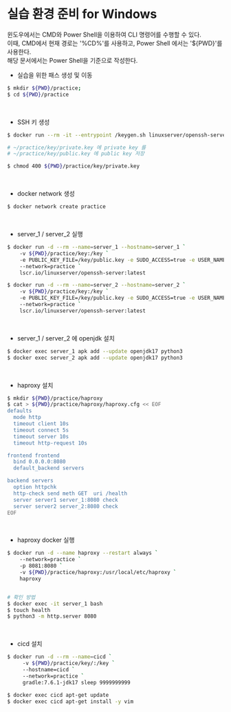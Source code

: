  # 실습 환경 준비 for Windows

 윈도우에서는 CMD와 Power Shell을 이용하여 CLI 명령어를 수행할 수 있다.  
 이때, CMD에서 현재 경로는 '%CD%'를 사용하고, Power Shell 에서는 '${PWD}'를 사용한다.  
 해당 문서에서는 Power Shell을 기준으로 작성한다.  

 - 실습을 위한 패스 생성 및 이동

```Bash
$ mkdir ${PWD}/practice;
$ cd ${PWD}/practice
```

<br/>

 - SSH 키 생성
```Bash
$ docker run --rm -it --entrypoint /keygen.sh linuxserver/openssh-server

# ~/practice/key/private.key 에 private key 를
# ~/practice/key/public.key 에 public key 저장

$ chmod 400 ${PWD}/practice/key/private.key
```

<br/>

 - docker network 생성

```Bash
$ docker network create practice
```

<br/>

 - server_1 / server_2 실행

```Bash
$ docker run -d --rm --name=server_1 --hostname=server_1 `
    -v ${PWD}/practice/key:/key `
    -e PUBLIC_KEY_FILE=/key/public.key -e SUDO_ACCESS=true -e USER_NAME=user `
    --network=practice `
    lscr.io/linuxserver/openssh-server:latest

$ docker run -d --rm --name=server_2 --hostname=server_2 `
    -v ${PWD}/practice/key:/key `
    -e PUBLIC_KEY_FILE=/key/public.key -e SUDO_ACCESS=true -e USER_NAME=user `
    --network=practice `
    lscr.io/linuxserver/openssh-server:latest
```

<br/>

 - server_1 / server_2 에 openjdk 설치

```Bash
$ docker exec server_1 apk add --update openjdk17 python3
$ docker exec server_2 apk add --update openjdk17 python3
```

<br/>

 - haproxy 설치

```Bash
$ mkdir ${PWD}/practice/haproxy
$ cat > ${PWD}/practice/haproxy/haproxy.cfg << EOF
defaults
  mode http
  timeout client 10s
  timeout connect 5s
  timeout server 10s
  timeout http-request 10s

frontend frontend
  bind 0.0.0.0:8080
  default_backend servers

backend servers
  option httpchk
  http-check send meth GET  uri /health
  server server1 server_1:8080 check
  server server2 server_2:8080 check
EOF
```

<br/>

 - haproxy docker 실행

```Bash
$ docker run -d --name haproxy --restart always `
    --network=practice `
    -p 8081:8080 `
    -v ${PWD}/practice/haproxy:/usr/local/etc/haproxy `
    haproxy


# 확인 방법
$ docker exec -it server_1 bash
$ touch health
$ python3 -m http.server 8080
```

<br/>

 - cicd 설치

```Bash
$ docker run -d --rm --name=cicd `
     -v ${PWD}/practice/key/:/key `
     --hostname=cicd `
     --network=practice `
     gradle:7.6.1-jdk17 sleep 9999999999

$ docker exec cicd apt-get update
$ docker exec cicd apt-get install -y vim
```